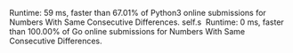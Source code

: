 Runtime: 59 ms, faster than 67.01% of Python3 online submissions for Numbers With Same Consecutive Differences.
self.s
​
Runtime: 0 ms, faster than 100.00% of Go online submissions for Numbers With Same Consecutive Differences.